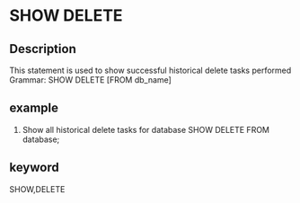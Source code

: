 # SHOW DELETE
## Description
This statement is used to show successful historical delete tasks performed
Grammar:
SHOW DELETE [FROM db_name]

## example
1. Show all historical delete tasks for database
SHOW DELETE FROM database;

## keyword
SHOW,DELETE

